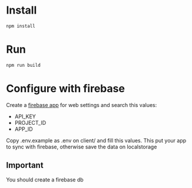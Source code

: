 # Install

```
npm install
```

# Run

```
npm run build
```

# Configure with firebase

Create a [firebase app](https://firebase.google.com/) for web settings and search this values:

- API_KEY
- PROJECT_ID
- APP_ID

Copy .env.example as .env on client/ and fill this values. This put your app to sync with firebase, otherwise save the data on localstorage

## Important

You should create a firebase db